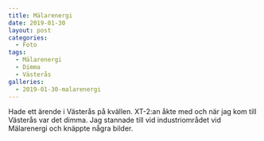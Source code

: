 ```yaml
---
title: Mälarenergi
date: 2019-01-30
layout: post
categories:
  - Foto
tags:
  - Mälarenergi
  - Dimma
  - Västerås
galleries:
  - 2019-01-30-malarenergi
---
```


Hade ett ärende i Västerås på kvällen. XT-2:an åkte med och när jag kom till Västerås var det dimma. Jag stannade till vid industriområdet vid Mälarenergi och knäppte några bilder.
